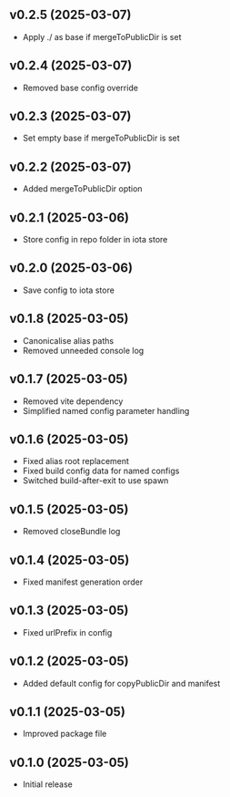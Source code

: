 ## v0.2.5 (2025-03-07)
* Apply ./ as base if mergeToPublicDir is set

## v0.2.4 (2025-03-07)
* Removed base config override

## v0.2.3 (2025-03-07)
* Set empty base if mergeToPublicDir is set

## v0.2.2 (2025-03-07)
* Added mergeToPublicDir option

## v0.2.1 (2025-03-06)
* Store config in repo folder in iota store

## v0.2.0 (2025-03-06)
* Save config to iota store

## v0.1.8 (2025-03-05)
* Canonicalise alias paths
* Removed unneeded console log

## v0.1.7 (2025-03-05)
* Removed vite dependency
* Simplified named config parameter handling

## v0.1.6 (2025-03-05)
* Fixed alias root replacement
* Fixed build config data for named configs
* Switched build-after-exit to use spawn

## v0.1.5 (2025-03-05)
* Removed closeBundle log

## v0.1.4 (2025-03-05)
* Fixed manifest generation order

## v0.1.3 (2025-03-05)
* Fixed urlPrefix in config

## v0.1.2 (2025-03-05)
* Added default config for copyPublicDir and manifest

## v0.1.1 (2025-03-05)
* Improved package file

## v0.1.0 (2025-03-05)
* Initial release
